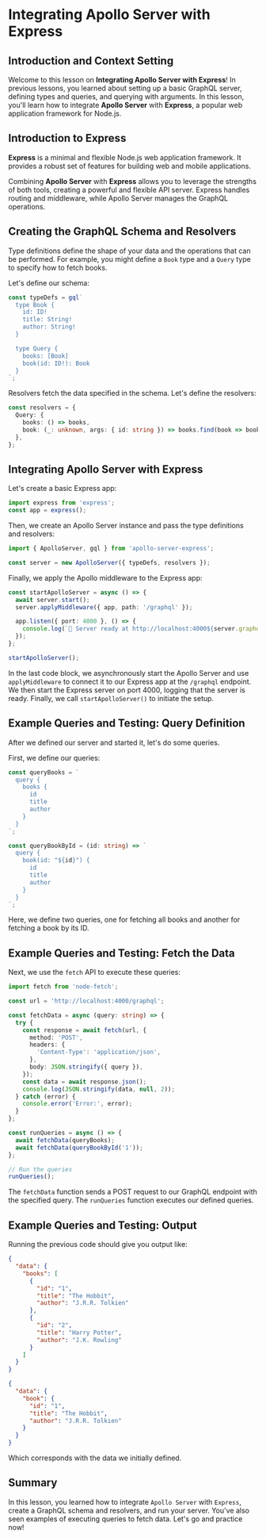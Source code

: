 # Integrating Apollo Server with Express

## Introduction and Context Setting
Welcome to this lesson on **Integrating Apollo Server with Express**! In previous lessons, you learned about setting up a basic GraphQL server, defining types and queries, and querying with arguments. In this lesson, you'll learn how to integrate **Apollo Server** with **Express**, a popular web application framework for Node.js.

## Introduction to Express
**Express** is a minimal and flexible Node.js web application framework. It provides a robust set of features for building web and mobile applications.

Combining **Apollo Server** with **Express** allows you to leverage the strengths of both tools, creating a powerful and flexible API server. Express handles routing and middleware, while Apollo Server manages the GraphQL operations.

## Creating the GraphQL Schema and Resolvers
Type definitions define the shape of your data and the operations that can be performed. For example, you might define a `Book` type and a `Query` type to specify how to fetch books.

Let's define our schema:

```TypeScript
const typeDefs = gql`
  type Book {
    id: ID!
    title: String!
    author: String!
  }

  type Query {
    books: [Book]
    book(id: ID!): Book
  }
`;
```

Resolvers fetch the data specified in the schema. Let's define the resolvers:

```TypeScript
const resolvers = {
  Query: {
    books: () => books,
    book: (_: unknown, args: { id: string }) => books.find(book => book.id === args.id),
  },
};
```

## Integrating Apollo Server with Express
Let's create a basic Express app:

```TypeScript
import express from 'express';
const app = express();
```

Then, we create an Apollo Server instance and pass the type definitions and resolvers:

```TypeScript
import { ApolloServer, gql } from 'apollo-server-express';

const server = new ApolloServer({ typeDefs, resolvers });
```

Finally, we apply the Apollo middleware to the Express app:

```TypeScript
const startApolloServer = async () => {
  await server.start();
  server.applyMiddleware({ app, path: '/graphql' });

  app.listen({ port: 4000 }, () => {
    console.log(`🚀 Server ready at http://localhost:4000${server.graphqlPath}`);
  });
};

startApolloServer();
```

In the last code block, we asynchronously start the Apollo Server and use `applyMiddleware` to connect it to our Express app at the `/graphql` endpoint. We then start the Express server on port 4000, logging that the server is ready. Finally, we call `startApolloServer()` to initiate the setup.

## Example Queries and Testing: Query Definition
After we defined our server and started it, let's do some queries.

First, we define our queries:

```TypeScript
const queryBooks = `
  query {
    books {
      id
      title
      author
    }
  }
`;

const queryBookById = (id: string) => `
  query {
    book(id: "${id}") {
      id
      title
      author
    }
  }
`;
```

Here, we define two queries, one for fetching all books and another for fetching a book by its ID.

## Example Queries and Testing: Fetch the Data
Next, we use the `fetch` API to execute these queries:

```TypeScript
import fetch from 'node-fetch';

const url = 'http://localhost:4000/graphql';

const fetchData = async (query: string) => {
  try {
    const response = await fetch(url, {
      method: 'POST',
      headers: {
        'Content-Type': 'application/json',
      },
      body: JSON.stringify({ query }),
    });
    const data = await response.json();
    console.log(JSON.stringify(data, null, 2));
  } catch (error) {
    console.error('Error:', error);
  }
};

const runQueries = async () => {
  await fetchData(queryBooks);
  await fetchData(queryBookById('1'));
};

// Run the queries
runQueries();
```

The `fetchData` function sends a POST request to our GraphQL endpoint with the specified query. The `runQueries` function executes our defined queries.

## Example Queries and Testing: Output
Running the previous code should give you output like:

```JSON
{
  "data": {
    "books": [
      {
        "id": "1",
        "title": "The Hobbit",
        "author": "J.R.R. Tolkien"
      },
      {
        "id": "2",
        "title": "Harry Potter",
        "author": "J.K. Rowling"
      }
    ]
  }
}
```

```JSON
{
  "data": {
    "book": {
      "id": "1",
      "title": "The Hobbit",
      "author": "J.R.R. Tolkien"
    }
  }
}
```

Which corresponds with the data we initially defined.

## Summary
In this lesson, you learned how to integrate `Apollo Server` with `Express`, create a GraphQL schema and resolvers, and run your server. You've also seen examples of executing queries to fetch data. Let's go and practice now!
